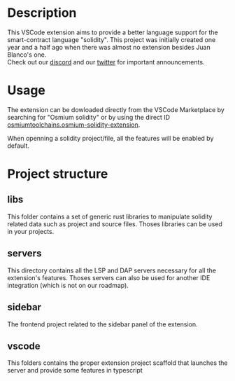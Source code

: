 # Description

This VSCode extension aims to provide a better language support for the smart-contract language "solidity". This project was initially created one year and a half ago when there was almost no extension besides Juan Blanco's one.  
Check out our [discord](https://discord.gg/vFXVFwqtHT) and our [twitter](https://twitter.com/osmiumtoolchain) for important announcements.

# Usage
The extension can be dowloaded directly from the VSCode Marketplace by searching for "Osmium solidity" or by using the direct ID [osmiumtoolchains.osmium-solidity-extension](https://marketplace.visualstudio.com/items?itemName=OsmiumToolchains.osmium-solidity-extension).  

When openning a solidity project/file, all the features will be enabled by default. 
  

# Project structure
## libs
This folder contains a set of generic rust libraries to manipulate solidity related data such as project and source files. Thoses libraries can be used in your projects.  

## servers
This directory contains all the LSP and DAP servers necessary for all the extension's features. Thoses servers can also be used for another IDE integration (which is not on our roadmap).

## sidebar
The frontend project related to the sidebar panel of the extension.

## vscode
This folders contains the proper extension project scaffold that launches the server and provide some features in typescript